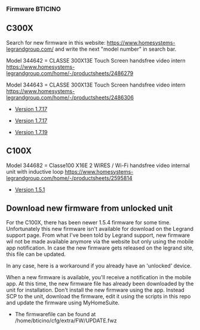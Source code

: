 ### Firmware BTICINO

## C300X

Search for new firmware in this website: https://www.homesystems-legrandgroup.com/ and write the next "model number" in search bar.

Model 344642 = CLASSE 300X13E Touch Screen handsfree video intern
https://www.homesystems-legrandgroup.com/home/-/productsheets/2486279

Model 344643 = CLASSE 300X13E Touch Screen handsfree video intern
https://www.homesystems-legrandgroup.com/home/-/productsheets/2486306

- [Version 1.7.17](https://www.homesystems-legrandgroup.com/MatrixENG/liferay/bt_mxLiferayCheckout.jsp?fileFormat=generic&fileName=C300X_010717.fwz&fileId=58107.23188.15908.12349)

- [Version 1.7.17](https://prodlegrandressourcespkg.blob.core.windows.net/packagecontainer/package_343bb0abacf05a27c6c146848e85d1de2425700e_h.tar.gz)

- [Version 1.7.19](https://prodlegrandressourcespkg.blob.core.windows.net/binarycontainer/bt_344642_3_0_0-c300x_010719_1_7_19.bin)

## C100X

Model 344682 = Classe100 X16E 2 WIRES / Wi-Fi handsfree video internal unit with inductive loop
https://www.homesystems-legrandgroup.com/home/-/productsheets/2595814

- [Version 1.5.1](https://www.homesystems-legrandgroup.com/MatrixENG/liferay/bt_mxLiferayCheckout.jsp?fileFormat=generic&fileName=C100X_010501.fwz&fileId=58107.23188.46381.34528)


## Download new firmware from unlocked unit

For the C100X, there has been newer 1.5.4 firmware for some time. Unfortunately this new firmware isn't available for download on the Legrand support page. From what I've been told by Legrand support, new firmware wil not be made available anymore via the website but only using the mobile app notification. In case the new firmware gets released on the legrand site, this file can be updated.

In any case, here is a workaround if you already have an 'unlocked' device.

When a new firmware is available, you'll receive a notification in the mobile app.
At this time, the new firmware file has already been downloaded by the unit for installation.
Don't install the new firmware using the app. Instead SCP to the unit, download the firmware, edit it using the scripts in this repo and update the firmware using MyHomeSuite.

- The firmwarefile can be found at /home/bticino/cfg/extra/FW/UPDATE.fwz
